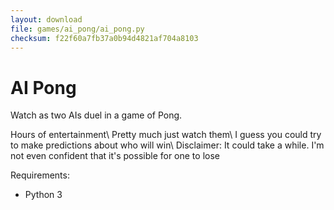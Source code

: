 ```yaml
---
layout: download
file: games/ai_pong/ai_pong.py
checksum: f22f60a7fb37a0b94d4821af704a8103
---
```


# AI Pong
Watch as two AIs duel in a game of Pong.

Hours of entertainment\\
Pretty much just watch them\\
I guess you could try to make predictions about who will win\\
Disclaimer: It could take a while. I'm not even confident that it's possible for one to lose

Requirements:
- Python 3
